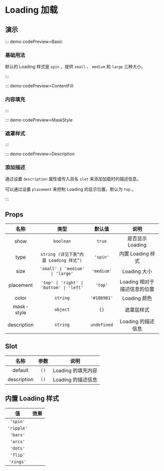 <script setup>
import Basic from '@/loading/demos/DemoBasic.vue'
import ContentFill from '@/loading/demos/DemoContentFill.vue'
import MaskStyle from '@/loading/demos/DemoMaskStyle.vue'
import Description from '@/loading/demos/DemoDescription.vue'
import LoadingType from '@/loading/demos/DemoLoadingType.vue'
</script>

# Loading 加载

## 演示

::: demo codePreview=Basic

### 基础用法

默认的 Loading 样式是 `spin` ，提供 `small` 、 `medium` 和 `large` 三种大小。

<Basic />

:::

::: demo codePreview=ContentFill

### 内容填充

<ContentFill />
:::

::: demo codePreview=MaskStyle

### 遮罩样式

<MaskStyle />
:::

::: demo codePreview=Description

### 添加描述

通过设置 `description` 属性或传入具名 `slot` 来添加加载时的描述信息。

可以通过设置 `placement` 来控制 Loading 的显示位置，默认为 `top` 。

<Description />
:::

## Props

|    名称     |                   类型                   |   默认值    |             说明             |
| :---------: | :--------------------------------------: | :---------: | :--------------------------: |
|    show     |                `boolean`                 |   `true`    |       是否显示 Loading       |
|    type     |  `string (详见下表“内置 Loading 样式”)`  |  `'spin'`   |      内置 Loading 样式       |
|    size     |     `'small' \| 'medium' \| 'large'`     | `'medium'`  |         Loading 大小         |
|  placement  | `'top' \| 'right' \| 'bottom' \| 'left'` |   `'top'`   | Loading 相对于描述信息的位置 |
|    color    |                 `string`                 | `'#10b981'` |         Loading 颜色         |
| mask-style  |                 `object`                 |    `{}`     |          遮罩层样式          |
| description |                 `string`                 | `undefined` |      Loading 的描述信息      |

## Slot

|    名称     | 参数 |        说明        |
| :---------: | :--: | :----------------: |
|   default   | `()` | Loading 的填充内容 |
| description | `()` | Loading 的描述信息 |

## 内置 Loading 样式

|     值     |             效果              |
| :--------: | :---------------------------: |
|  `'spin'`  |        <LoadingType />        |
| `'ripple'` | <LoadingType type="ripple" /> |
|  `'bars'`  |  <LoadingType type="bars" />  |
|  `'arcs'`  |  <LoadingType type="arcs" />  |
|  `'dots'`  |  <LoadingType type="dots" />  |
|  `'flip'`  |  <LoadingType type="flip" />  |
| `'rings'`  | <LoadingType type="rings" />  |
